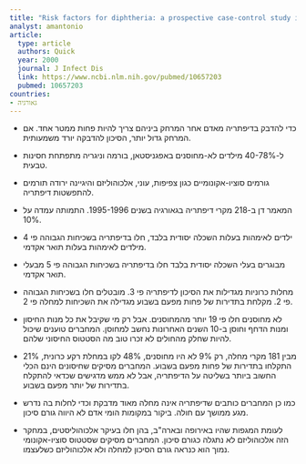 ```yaml
---
title: "Risk factors for diphtheria: a prospective case-control study in the Republic of Georgia, 1995-1996"
analyst: amantonio
article:
  type: article
  authors: Quick
  year: 2000
  journal: J Infect Dis
  link: https://www.ncbi.nlm.nih.gov/pubmed/10657203
  pubmed: 10657203
countries:
- גאורגיה
---
```


- כדי להדבק בדיפתריה מאדם אחר המרחק ביניהם צריך להיות פחות ממטר אחד. אם המרחק גדול יותר, הסיכון להדבקה יורד משמעותית.
- ל-40-78% מילדים לא-מחוסנים באפגניסטאן, בורמה וניגריה מתפתחת חסינות טבעית.
- גורמים סוציו-אקונומיים כגון צפיפות, עוני, אלכוהוליזם והיגיינה ירודה תורמים להתפשטות דיפתריה.

- המאמר דן ב-218 מקרי דיפתריה בגאורגיה בשנים 1995-1996. התמותה עמדה על 10%.
- ילדים לאימהות בעלות השכלה יסודית בלבד, חלו בדיפתריה בשכיחות הגבוהה פי 4 מילדים לאימהות בעלות תואר אקדמי.
- מבוגרים בעלי השכלה יסודית בלבד חלו בדיפתריה בשכיחות הגבוהה פי 5 מבעלי תואר אקדמי.
- מחלות כרוניות מגדילות את הסיכון לדיפתריה פי 3. מובטלים חלו בשכיחות הגבוהה פי 2. מקלחת בתדירות של פחות מפעם בשבוע מגדילה את השכיחות למחלה פי 2.
- לא מחוסנים חלו פי 19 יותר מהמחוסנים. אבל רק מי שקיבל את כל מנות החיסון ומנות הדחף וחוסן ב-10 השנים האחרונות נחשב למחוסן. המחברים טוענים שיכול להיות שחלק מהחולים לא זכרו טוב מה הסטטוס החיסוני שלהם.
- מבין 181 מקרי מחלה, רק 9% לא היו מחוסנים, 48% לקו במחלת רקע כרונית, 21% התקלחו בתדירות של פחות מפעם בשבוע. המחברים מסיקים שחיסונים הינם הכלי החשוב ביותר בשליטה על הדיפתריה, אבל לא ממש מדגישים שכדאי להתקלח בתדירות של יותר מפעם בשבוע.
- כמו כן המחברים כותבים שדיפתריה אינה מחלה מאוד מדבקת וכדי לחלות בה נדרש מגע ממושך עם חולה. ביקור במקומות הומי אדם לא היווה גורם סיכון.
- לעומת המגפות שהיו באירופה ובארה"ב, בהן חלו בעיקר אלכוהוליסטים, במחקר הזה אלכוהוליזם לא נתגלה כגורם סיכון. המחברים מסיקים שסטטוס סוציו-אקונומי נמוך הוא כנראה גורם הסיכון למחלה ולא אלכוהוליזם כשלעצמו.
